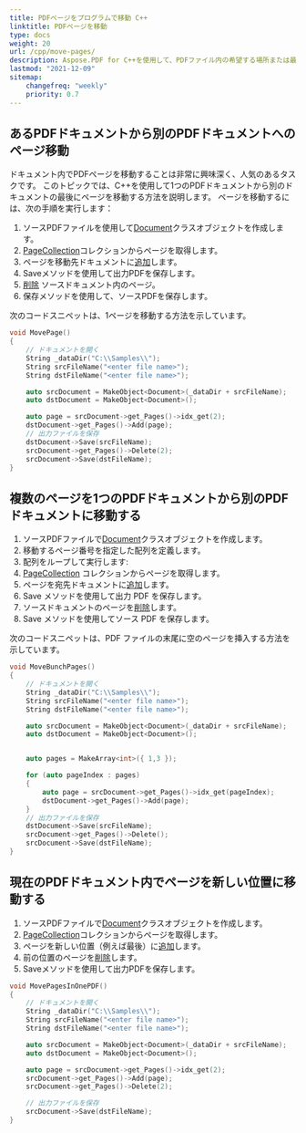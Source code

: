 ```yaml
---
title: PDFページをプログラムで移動 C++
linktitle: PDFページを移動
type: docs
weight: 20
url: /cpp/move-pages/
description: Aspose.PDF for C++を使用して、PDFファイル内の希望する場所または最後にページを移動してみてください。
lastmod: "2021-12-09"
sitemap:
    changefreq: "weekly"
    priority: 0.7
---
```


## あるPDFドキュメントから別のPDFドキュメントへのページ移動

ドキュメント内でPDFページを移動することは非常に興味深く、人気のあるタスクです。
このトピックでは、C++を使用して1つのPDFドキュメントから別のドキュメントの最後にページを移動する方法を説明します。
ページを移動するには、次の手順を実行します：

1. ソースPDFファイルを使用して[Document](https://reference.aspose.com/pdf/cpp/class/aspose.pdf.document)クラスオブジェクトを作成します。
1. [PageCollection](https://reference.aspose.com/pdf/cpp/class/aspose.pdf.page_collection)コレクションからページを取得します。
1. ページを移動先ドキュメントに[追加](https://reference.aspose.com/pdf/cpp/class/aspose.pdf.page_collection#abb0362ffa129a1e2e5650a2f2e7057c1)します。
1. Saveメソッドを使用して出力PDFを保存します。
1. [削除](https://reference.aspose.com/pdf/cpp/class/aspose.pdf.page_collection#afaa57836d1b206e396f2cb7dd91b5d15) ソースドキュメント内のページ。  
1. 保存メソッドを使用して、ソースPDFを保存します。

次のコードスニペットは、1ページを移動する方法を示しています。

```cpp
void MovePage()
{
    // ドキュメントを開く
    String _dataDir("C:\\Samples\\");
    String srcFileName("<enter file name>");
    String dstFileName("<enter file name>");

    auto srcDocument = MakeObject<Document>(_dataDir + srcFileName);
    auto dstDocument = MakeObject<Document>();

    auto page = srcDocument->get_Pages()->idx_get(2);
    dstDocument->get_Pages()->Add(page);
    // 出力ファイルを保存
    dstDocument->Save(srcFileName);
    srcDocument->get_Pages()->Delete(2);
    srcDocument->Save(dstFileName);
}
```

## 複数のページを1つのPDFドキュメントから別のPDFドキュメントに移動する

1. ソースPDFファイルで[Document](https://reference.aspose.com/pdf/cpp/class/aspose.pdf.document)クラスオブジェクトを作成します。  
1. 移動するページ番号を指定した配列を定義します。  
1. 配列をループして実行します:
1. [PageCollection](https://reference.aspose.com/pdf/cpp/class/aspose.pdf.page_collection) コレクションからページを取得します。
1. ページを宛先ドキュメントに[追加](https://reference.aspose.com/pdf/cpp/class/aspose.pdf.page_collection#abb0362ffa129a1e2e5650a2f2e7057c1)します。
1. Save メソッドを使用して出力 PDF を保存します。
1. ソースドキュメントのページを[削除](https://reference.aspose.com/pdf/cpp/class/aspose.pdf.page_collection#afaa57836d1b206e396f2cb7dd91b5d15)します。
1. Save メソッドを使用してソース PDF を保存します。

次のコードスニペットは、PDF ファイルの末尾に空のページを挿入する方法を示しています。

```cpp
void MoveBunchPages()
{
    // ドキュメントを開く
    String _dataDir("C:\\Samples\\");
    String srcFileName("<enter file name>");
    String dstFileName("<enter file name>");

    auto srcDocument = MakeObject<Document>(_dataDir + srcFileName);
    auto dstDocument = MakeObject<Document>();


    auto pages = MakeArray<int>({ 1,3 });

    for (auto pageIndex : pages)
    {
        auto page = srcDocument->get_Pages()->idx_get(pageIndex);
        dstDocument->get_Pages()->Add(page);
    }
    // 出力ファイルを保存
    dstDocument->Save(srcFileName);
    srcDocument->get_Pages()->Delete();
    srcDocument->Save(dstFileName);
}
```
## 現在のPDFドキュメント内でページを新しい位置に移動する

1. ソースPDFファイルで[Document](https://reference.aspose.com/pdf/cpp/class/aspose.pdf.document)クラスオブジェクトを作成します。
1. [PageCollection](https://reference.aspose.com/pdf/cpp/class/aspose.pdf.page_collection)コレクションからページを取得します。
1. ページを新しい位置（例えば最後）に[追加](https://reference.aspose.com/pdf/cpp/class/aspose.pdf.page_collection#abb0362ffa129a1e2e5650a2f2e7057c1)します。
1. 前の位置のページを[削除](https://reference.aspose.com/pdf/cpp/class/aspose.pdf.page_collection#afaa57836d1b206e396f2cb7dd91b5d15)します。
1. Saveメソッドを使用して出力PDFを保存します。

```cpp
void MovePagesInOnePDF()
{
    // ドキュメントを開く
    String _dataDir("C:\\Samples\\");
    String srcFileName("<enter file name>");
    String dstFileName("<enter file name>");

    auto srcDocument = MakeObject<Document>(_dataDir + srcFileName);
    auto dstDocument = MakeObject<Document>();

    auto page = srcDocument->get_Pages()->idx_get(2);
    srcDocument->get_Pages()->Add(page);
    srcDocument->get_Pages()->Delete(2);

    // 出力ファイルを保存
    srcDocument->Save(dstFileName);
}
```